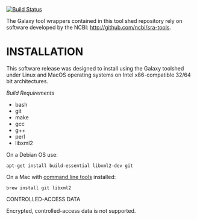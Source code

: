 [![Build Status](https://travis-ci.org/mdshw5/sra-tools-galaxy.svg?branch=master)](https://travis-ci.org/mdshw5/sra-tools-galaxy)

The Galaxy tool wrappers contained in this tool shed repository rely on software developed by
the NCBI: http://github.com/ncbi/sra-tools.

# INSTALLATION

This software release was designed to install using the Galaxy toolshed under Linux and MacOS operating systems on Intel x86-compatible 32/64 bit architectures.

*Build Requirements*

- bash
- git
- make
- gcc
- g++
- perl
- libxml2

On a Debian OS use:

    apt-get install build-essential libxml2-dev git

On a Mac with [command line tools](https://developer.apple.com/downloads/index.action) installed:

    brew install git libxml2

CONTROLLED-ACCESS DATA

Encrypted, controlled-access data is not supported.
